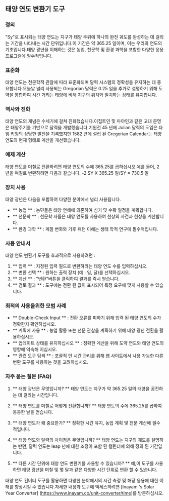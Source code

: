 ## 태양 연도 변환기 도구

### 정의
"Sy"로 표시되는 태양 연도는 지구가 태양 주위에 하나의 완전 궤도를 완성하는 데 걸리는 기간을 나타내는 시간 단위입니다.이 기간은 약 365.25 일이며, 이는 우리의 연도의 기초입니다.태양 광년을 이해하는 것은 농업, 천문학 및 환경 과학을 포함한 다양한 응용 프로그램에 필수적입니다.

### 표준화
태양 연도는 천문학적 관찰에 따라 표준화되며 달력 시스템의 정확성을 유지하는 데 중요합니다.오늘날 널리 사용되는 Gregorian 달력은 0.25 일을 추가로 설명하기 위해 도약을 통합하여 시간 거리는 태양에 비해 지구의 위치와 일치하는 상태를 유지합니다.

### 역사와 진화
태양 연도의 개념은 수세기에 걸쳐 진화했습니다.이집트인 및 마야인과 같은 고대 문명은 태양주기를 기반으로 달력을 개발했습니다.기원전 45 년에 Julian 달력의 도입은 타임 키핑의 상당한 발전을 기록했지만 1582 년에 설립 된 Gregorian Calendar는 태양 연도의 현재 형태로 계산을 개선했습니다.

### 예제 계산
태양 연도를 며칠로 전환하려면 태양 연도의 수에 365.25를 곱하십시오.예를 들어, 2 년을 며칠로 변환하려면 다음과 같습니다.
-2 SY X 365.25 일/SY = 730.5 일

### 장치 사용
태양 광년은 다음을 포함하여 다양한 분야에서 널리 사용됩니다.
- ** 농업 ** : 농민들은 태양 연해에 의존하여 심기 및 수확 일정을 계획합니다.
- ** 천문학 ** : 천문학 자들은 태양 연도를 사용하여 천상의 사건과 현상을 계산합니다.
- ** 환경 과학 ** : 계절 변화와 기후 패턴 이해는 생태 학적 연구에 필수적입니다.

### 사용 안내서
태양 연도 변환기 도구를 효과적으로 사용하려면 :
1. ** 입력 ** : 지정된 입력 필드로 변환하려는 태양 연도 수를 입력하십시오.
2. ** 변환 선택 ** : 원하는 출력 장치 (예 : 일, 달)를 선택하십시오.
3. ** 계산 ** : "변환"버튼을 클릭하여 결과를 즉시 얻습니다.
4. ** 검토 결과 ** : 도구에는 전환 된 값이 표시되어 특정 요구에 맞게 사용할 수 있습니다.

### 최적의 사용을위한 모범 사례
- ** Double-Check Input ** : 전환 오류를 피하기 위해 입력 된 태양 연도의 수가 정확한지 확인하십시오.
- ** 계획에 사용 ** : 농업 활동 또는 천문 관찰을 계획하기 위해 태양 광년 전환을 활용하십시오.
- ** 업데이트 상태를 유지하십시오 ** : 정확한 계산을 위해 도약 연도와 태양 연도의 영향에 익숙해 지십시오.
- ** 관련 도구 탐색 ** : 포괄적 인 시간 관리를 위해 웹 사이트에서 사용 가능한 다른 변환 도구를 사용하는 것을 고려하십시오.

### 자주 묻는 질문 (FAQ)

1. ** 태양 광년은 무엇입니까? **
태양 연도는 지구가 약 365.25 일의 태양을 공전하는 데 걸리는 시간입니다.

2. ** 태양 연도를 며칠로 어떻게 전환합니까? **
태양 연도의 수에 365.25를 곱하여 동등한 날을 얻습니다.

3. ** 태양 연도가 왜 중요한가? **
정확한 시간 유지, 농업 계획 및 천문 계산에 필수적입니다.

4. ** 태양 연도와 달력의 차이점은 무엇입니까? **
태양 연도는 지구의 궤도를 설명하는 반면, 달력 연도는 leap 년에 대한 조정이 포함 된 캘린더에 의해 정의 된 기간입니다.

5. ** 다른 시간 단위에 태양 연도 변환기를 사용할 수 있습니까? **
예,이 도구를 사용하면 태양 광년을 며칠 및 몇 달과 같은 다양한 시간 단위로 변환 할 수 있습니다.

태양 연도 컨버터 도구를 활용하면 다양한 분야에서의 시간 측정 및 해당 응용에 대한 이해를 향상시킬 수 있습니다.자세한 내용과 도구에 액세스하려면 [Inayam 's Solar Year Converter] (https://www.inayam.co/unit-converter/time)를 방문하십시오.